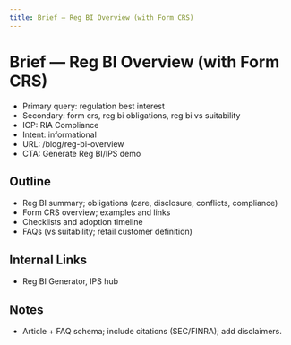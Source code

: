 ```yaml
---
title: Brief — Reg BI Overview (with Form CRS)
---
```


# Brief — Reg BI Overview (with Form CRS)

- Primary query: regulation best interest
- Secondary: form crs, reg bi obligations, reg bi vs suitability
- ICP: RIA Compliance
- Intent: informational
- URL: /blog/reg-bi-overview
- CTA: Generate Reg BI/IPS demo

## Outline
- Reg BI summary; obligations (care, disclosure, conflicts, compliance)
- Form CRS overview; examples and links
- Checklists and adoption timeline
- FAQs (vs suitability; retail customer definition)

## Internal Links
- Reg BI Generator, IPS hub

## Notes
- Article + FAQ schema; include citations (SEC/FINRA); add disclaimers.





